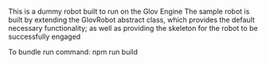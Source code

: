 This is a dummy robot built to run on the Glov Engine
The sample robot is built by extending the GlovRobot abstract class, which provides the default necessary functionality;
as well as providing the skeleton for the robot to be successfully engaged

To bundle run command: 
npm run build
